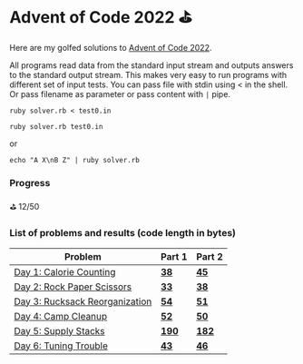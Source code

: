 # Advent of Code 2022 ⛳

Here are my golfed solutions to [Advent of Code 2022](https://adventofcode.com/2022).

All programs read data from the standard input stream and outputs answers to the standard output stream. This makes very easy to run programs with different set of input tests. 
You can pass file with stdin using < in the shell. 
Or pass filename as parameter or pass content with `|` pipe.

```shell
ruby solver.rb < test0.in
```

```shell
ruby solver.rb test0.in
```

or

```shell
echo "A X\nB Z" | ruby solver.rb
```

### Progress
⛳ 12/50

### List of problems and results (code length in bytes)

| Problem | Part 1 | Part 2 |
|---------|--------|--------|
| [Day 1: Calorie Counting](https://adventofcode.com/2022/day/1)| **[38](day1/part1/solver3.rb)** | **[45](day1/part2/solver.rb)** |
| [Day 2: Rock Paper Scissors](https://adventofcode.com/2022/day/2)| **[33](day2/part1/solver2.rb)** | **[38](day2/part2/solver.rb)** |
| [Day 3: Rucksack Reorganization](https://adventofcode.com/2022/day/3)| **[54](day3/part1/solver3.rb)** | **[51](day3/part2/solver3.rb)** |
| [Day 4: Camp Cleanup](https://adventofcode.com/2022/day/4)| **[52](day4/part1/solver4.rb)** | **[50](day4/part2/solver4.rb)** |
| [Day 5: Supply Stacks](https://adventofcode.com/2022/day/5)| **[190](day5/part1/solver.rb)** | **[182](day5/part2/solver.rb)** |
| [Day 6: Tuning Trouble](https://adventofcode.com/2022/day/6)| **[43](day6/part1/solver.rb)** | **[46](day6/part2/solver2.rb)** |
